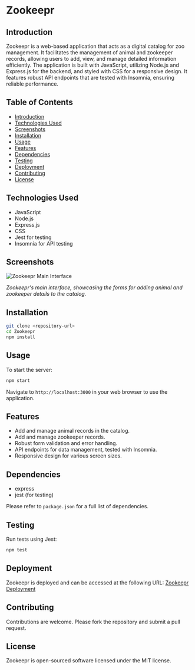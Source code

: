 
# Zookeepr

## Introduction

Zookeepr is a web-based application that acts as a digital catalog for zoo management. It facilitates the management of animal and zookeeper records, allowing users to add, view, and manage detailed information efficiently. The application is built with JavaScript, utilizing Node.js and Express.js for the backend, and styled with CSS for a responsive design. It features robust API endpoints that are tested with Insomnia, ensuring reliable performance.

## Table of Contents

- [Introduction](#introduction)
- [Technologies Used](#technologies-used)
- [Screenshots](#screenshots)
- [Installation](#installation)
- [Usage](#usage)
- [Features](#features)
- [Dependencies](#dependencies)
- [Testing](#testing)
- [Deployment](#deployment)
- [Contributing](#contributing)
- [License](#license)

## Technologies Used

- JavaScript
- Node.js
- Express.js
- CSS
- Jest for testing
- Insomnia for API testing

## Screenshots

![Zookeepr Main Interface](images/zookeeper.jpeg)

*Zookeepr's main interface, showcasing the forms for adding animal and zookeeper details to the catalog.*

## Installation

```bash
git clone <repository-url>
cd Zookeepr
npm install
```

## Usage

To start the server:

```bash
npm start
```

Navigate to `http://localhost:3000` in your web browser to use the application.

## Features

- Add and manage animal records in the catalog.
- Add and manage zookeeper records.
- Robust form validation and error handling.
- API endpoints for data management, tested with Insomnia.
- Responsive design for various screen sizes.

## Dependencies

- express
- jest (for testing)

Please refer to `package.json` for a full list of dependencies.

## Testing

Run tests using Jest:

```bash
npm test
```

## Deployment

Zookeepr is deployed and can be accessed at the following URL: [Zookeepr Deployment](https://gentle-fjord-67197-d783eb083371.herokuapp.com)

## Contributing

Contributions are welcome. Please fork the repository and submit a pull request.

## License

Zookeepr is open-sourced software licensed under the MIT license.
